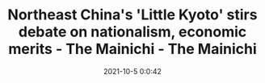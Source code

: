 ---
"title": "Northeast China's 'Little Kyoto' stirs debate on nationalism, economic merits - The Mainichi - The Mainichi"
"date": "2021-10-5 0:0:42"
"feed_name": "GOOGLENEWSCONSTRUCTION"
"feed_website": "https://news.google.com/search?q=construction%2Bincident&hl=en-US&gl=US&ceid=US:en"
"feed_rss": "https://news.google.com/rss/search?q=construction%2Bincident&hl=en-US&gl=US&ceid=US:en"
"link": "https://mainichi.jp/english/articles/20211004/p2a/00m/0in/032000c"
"source": "{'href': 'https://mainichi.jp', 'title': 'The Mainichi'}"
"file": "_posts/2021-1-1-6ec7431c144dcdff0f49113d3cf59b70fe56cdd8.md"
"accident": "0"
"drilling": "0"
"dead": "0"
"injured": "0"
"arrested": "0"
"place": "unknown place"
"where": "unknown site"
"causes": "unknown"
"place_uri": "unknown place"
---